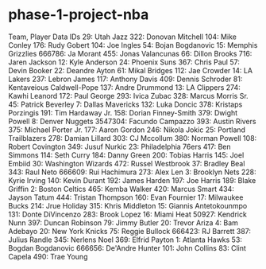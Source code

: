 # phase-1-project-nba
Team, Player Data IDs
    29: Utah Jazz
        322: Donovan Mitchell
        104: Mike Conley
        176: Rudy Gobert
        104: Joe Ingles
        54: Bojan Bogdanovic
    15: Memphis Grizzlies
        666786: Ja Morant
        455: Jonas Valancunas
        66: Dillon Brooks
        716: Jaren Jackson
        12: Kyle Anderson
    24: Phoenix Suns
        367: Chris Paul
        57: Devin Booker
        22: Deandre Ayton
        61: Mikal Bridges
        112: Jae Crowder
    14: LA Lakers
        237: Lebron James
        117: Anthony Davis
        409: Dennis Schroder
        81: Kentaveious Caldwell-Pope
        137: Andre Drummond
    13: LA Clippers
        274: Kawhi Leanord
        172: Paul George
        293: Ivica Zubac
        328: Marcus Morris Sr.
        45: Patrick Beverley
    7: Dallas Mavericks
        132: Luka Doncic
        378: Kristaps Porzingis
        191: Tim Hardaway Jr.
        158: Dorian Finney-Smith
        379: Dwight Powell
    8: Denver Nuggets
        3547304: Facundo Campazzo
        393: Austin Rivers
        375: Michael Porter Jr.
        177: Aaron Gordon
        246: Nikola Jokic
    25: Portland Trailblazers
        278: Damian Lillard
        303: CJ Mccollum
        380: Norman Powell
        108: Robert Covington
        349: Jusuf Nurkic
    23: Philadelphia 76ers
        417: Ben Simmons
        114: Seth Curry
        184: Danny Green
        200: Tobias Harris
        145: Joel Embiid
    30: Washington Wizards
        472: Russel Westbrook
        37: Bradley Beal
        343: Raul Neto
        666609: Rui Hachimura
        273: Alex Len
    3: Brooklyn Nets
        228: Kyrie Irving
        140: Kevin Durant
        192: James Harden
        197: Joe Harris
        189: Blake Griffin
    2: Boston Celtics
        465: Kemba Walker
        420: Marcus Smart
        434: Jayson Tatum
        444: Tristan Thompson
        160: Evan Fournier
    17: Milwaukee Bucks
        214: Jrue Holiday
        315: Khris Middleton
        15: Giannis Antetokounmpo
        131: Donte DiVincenzo
        283: Brook Lopez
    16: Miami Heat
        50927: Kendrick Nunn
        397: Duncan Robinson
        79: Jimmy Butler
        20: Trevor Ariza
        4: Bam Adebayo
    20: New York Knicks
        75: Reggie Bullock
        666423: RJ Barrett
        387: Julius Randle
        345: Nerlens Noel
        369: Elfrid Payton
    1: Atlanta Hawks
        53: Bogdan Bogdanovic
        666656: De'Andre Hunter
        101: John Collins
        83: Clint Capela
        490: Trae Young